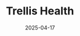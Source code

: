 ---  
layout: startup_page  
title: "Trellis Health"  
id: "jointrellishealth.com"  
permalink: "/trellishealthjointrellishealth.com04172025/"  
website: "https://www.jointrellishealth.com"  
funding_round: "Pre-Seed"  
funding_amount: "$1.8M"  
investors: "Palette Ventures, Swizzle Ventures, NEXTBLUE, Suncoast Ventures, Sundial Foundation, Sheila Marcelo, Yuri Gurski, Andrei Kouzel, Mike Prytkov, Naseem Sayani"  
about: "Trellis Health is a digital health platform designed to empower women with personalized, proactive care by integrating medical data, providing intelligent insights, and ensuring continuous support. It aims to address gaps in women's healthcare by offering an AI-driven platform that acts as a modern-day family doctor, connecting users to healthcare providers and offering actionable health information."  
markets: "Digital Health, Women's Health, AI, Fertility, Wellness, FemTech, HealthTech"  
hq: "Seattle, Washington, United States"  
founded_year: "2022"  
linkedin: "https://www.linkedin.com/company/mytrellishealth"  
twitter: "https://twitter.com/mytrellishealth"  
instagram: ""  
facebook: "https://www.facebook.com/mytrellishealth"  
crunchbase: "https://www.crunchbase.com/organization/trellis-health"  
pitchbook: "https://pitchbook.com/profiles/company/541003-33"  

date_display: "17-Apr-2025"  
date: "2025-04-17"

# SEO Optimization  
meta_title: "Trellis Health - Pre-Seed Funding ($1.8M)"  
meta_description: "Trellis Health, Trellis Health is a digital health platform designed to empower women with personalized, proactive care by integrating medical data, providing intelli..."  
meta_keywords: "Trellis Health, Digital Health, Women's Health, AI, Fertility, Wellness, FemTech, HealthTech, Pre-Seed funding"  
canonical_url: "https://startup.projectstartups.com/trellishealthjointrellishealth.com04172025/"  
---